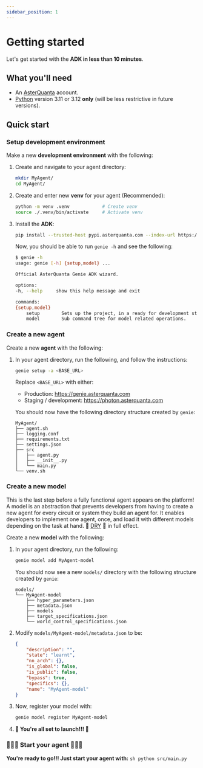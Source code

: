 ```yaml
---
sidebar_position: 1
---
```



# Getting started
Let's get started with the **ADK in less than 10 minutes**.


## What you'll need
- An [AsterQuanta](https://www.asterquanta.com/) account.
- [Python](https://www.python.org/) version 3.11 or 3.12 **only** (will be less restrictive in future versions).


## Quick start
### Setup development environment
Make a new **development environment** with the following:
1. Create and navigate to your agent directory:
    ```sh
    mkdir MyAgent/
    cd MyAgent/
    ```

2. Create and enter new **venv** for your agent (Recommended):
    ```sh
    python -m venv .venv            # Create venv
    source ./.venv/bin/activate     # Activate venv
    ```

3. Install the **ADK**:
    ```sh
    pip install --trusted-host pypi.asterquanta.com --index-url https://pypi.asterquanta.com/simple/ adk
    ```

    Now, you should be able to run `genie -h` and see the following:
    ```sh
    $ genie -h
    usage: genie [-h] {setup,model} ...

    Official AsterQuanta Genie ADK wizard.

    options:
    -h, --help     show this help message and exit

    commands:
    {setup,model}
        setup        Sets up the project, in a ready for development state.
        model        Sub command tree for model related operations.

    ```


### Create a new agent
Create a new **agent** with the following:

1. In your agent directory, run the following, and follow the instructions:
    ```sh
    genie setup -a <BASE_URL>
    ```

    Replace `<BASE_URL>` with either:
    - Production: https://genie.asterquanta.com
    - Staging / development: https://photon.asterquanta.com

    You should now have the following directory structure created by `genie`:
    ```
    MyAgent/
    ├── agent.sh
    ├── logging.conf
    ├── requirements.txt
    ├── settings.json
    ├── src
    │   ├── agent.py
    │   ├── __init__.py
    │   └── main.py
    └── venv.sh
    ```


### Create a new model
This is the last step before a fully functional agent appears on the platform!
A model is an abstraction that prevents developers from having to create a new agent for every circuit or
system they build an agent for. It enables developers to implement one agent, once, and load it with
different models depending on the task at hand. 🌟 [DRY](https://en.wikipedia.org/wiki/Don%27t_repeat_yourself) 🌟 in full effect.

Create a new **model** with the following:

1. In your agent directory, run the following:
    ```sh
    genie model add MyAgent-model
    ```

    You should now see a new `models/` directory with the following structure created by `genie`:

    ```
    models/
    └── MyAgent-model
        ├── hyper_parameters.json
        ├── metadata.json
        ├── models
        ├── target_specifications.json
        └── world_control_specifications.json
    ```

2. Modify `models/MyAgent-model/metadata.json` to be:
    ```json
    {
        "description": "",
        "state": "learnt",
        "nn_arch": {},
        "is_global": false,
        "is_public": false,
        "bypass": true,
        "specifics": {},
        "name": "MyAgent-model"
    }
    ```

3. Now, register your model with:
    ```sh
    genie model register MyAgent-model
    ```

4. **🚀 You're all set to launch!!! 🚀**


### 🚀🚀🚀 Start your agent 🚀🚀🚀
**You're ready to go!!! Just start your agent with:**
    ```sh
    python src/main.py
    ```
